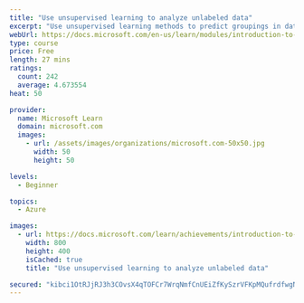 ```yaml
---
title: "Use unsupervised learning to analyze unlabeled data"
excerpt: "Use unsupervised learning methods to predict groupings in data. Use variations of k-means clustering and spectral clustering to analyze and visualize difficult data sets."
webUrl: https://docs.microsoft.com/en-us/learn/modules/introduction-to-unsupervised-learning/
type: course
price: Free
length: 27 mins
ratings:
  count: 242
  average: 4.673554
heat: 50

provider:
  name: Microsoft Learn
  domain: microsoft.com
  images:
    - url: /assets/images/organizations/microsoft.com-50x50.jpg
      width: 50
      height: 50

levels:
  - Beginner

topics:
  - Azure

images:
  - url: https://docs.microsoft.com/learn/achievements/introduction-to-unsupervised-learning-social.png
    width: 800
    height: 400
    isCached: true
    title: "Use unsupervised learning to analyze unlabeled data"

secured: "kibci1OtRJjRJ3h3COvsX4qTOFCr7WrqNmfCnUEiZfKySzrVFKpMQufrdfwgN+F3/Zly25h/T57eR7cose7UG3vGcPHUbCnsvvZiNxgYKbGEkb7QUpPTO8kf5EzcARfqT2s0VbqYNRtGbbWOOB3V/PV7TQq54WFpp0w4JYHc2qVfqAG0zsaM3hyxbnvrGkwUkqucwpvHxbp3Xnfrbv+QSn7dCIGsLApMRoOk71z993R/XrsvKxcS3AWXW1rR4zwS12iFn9MPYyrbGbYK/b5/bRbZQSX3sWayUmeL0Lw+oX3ZaQBTZkzPDP7Yj/uNgAiWt07ZMT6E9MWRQpYvUzn84jn7KXkSklsJA5s7hMdwv8w4sy5WjqQwREG+4lwRmz6/HwNCrEbFPtNwqfY5bWS1LA==;W411aaHgiwOiCWFxf2Kl2Q=="
---
```


